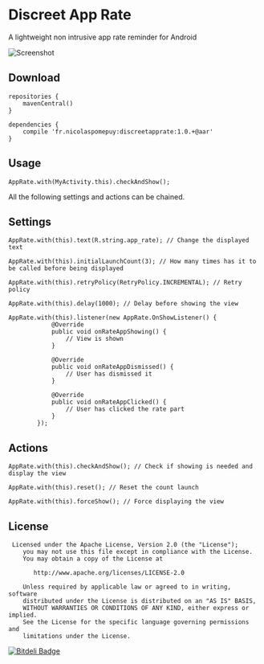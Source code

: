 Discreet App Rate
============

A lightweight non intrusive app rate reminder for Android

![Screenshot][1]

## Download

```
repositories {
    mavenCentral()
}

dependencies {
    compile 'fr.nicolaspomepuy:discreetapprate:1.0.+@aar'
}
```

## Usage

```
AppRate.with(MyActivity.this).checkAndShow();
```

All the following settings and actions can be chained.

## Settings

```
AppRate.with(this).text(R.string.app_rate); // Change the displayed text
```

```
AppRate.with(this).initialLaunchCount(3); // How many times has it to be called before being displayed
```

```
AppRate.with(this).retryPolicy(RetryPolicy.INCREMENTAL); // Retry policy
```

```
AppRate.with(this).delay(1000); // Delay before showing the view
```

```
AppRate.with(this).listener(new AppRate.OnShowListener() {
            @Override
            public void onRateAppShowing() {
                // View is shown
            }

            @Override
            public void onRateAppDismissed() {
                // User has dismissed it
            }

            @Override
            public void onRateAppClicked() {
                // User has clicked the rate part
            }
        });
```

## Actions

```
AppRate.with(this).checkAndShow(); // Check if showing is needed and display the view
```

```
AppRate.with(this).reset(); // Reset the count launch
```

```
AppRate.with(this).forceShow(); // Force displaying the view
```

## License

```
 Licensed under the Apache License, Version 2.0 (the "License");
    you may not use this file except in compliance with the License.
    You may obtain a copy of the License at

       http://www.apache.org/licenses/LICENSE-2.0

    Unless required by applicable law or agreed to in writing, software
    distributed under the License is distributed on an "AS IS" BASIS,
    WITHOUT WARRANTIES OR CONDITIONS OF ANY KIND, either express or implied.
    See the License for the specific language governing permissions and
    limitations under the License.
```

[![Bitdeli Badge](https://d2weczhvl823v0.cloudfront.net/PomepuyN/discreet-app-rater/trend.png)](https://bitdeli.com/free "Bitdeli Badge")

[1]: http://nicolaspomepuy.fr/wp-content/uploads/2014/03/screenshot.png